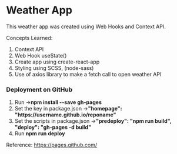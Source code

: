 <h1>Weather App</h1>

This weather app was created using Web Hooks and Context API. 

Concepts Learned:

1. Context API
2. Web Hook useState()
3. Create app using create-react-app
4. Styling using SCSS, (node-sass)
5. Use of axios library to make a fetch call to open weather API

<h3>Deployment on GitHub </h3>
<ol>
  <li>Run -><b>npm install --save gh-pages</b></li>
  <li>Set the key in package.json -><b>"homepage": "https://username.github.io/reponame"</b></li>
  <li>Set the scripts in package.json -><b>"predeploy": "npm run build", "deploy": "gh-pages -d build"</b></li>
  <li>Run <b>npm run deploy</b></li>
</ol>


Reference: https://pages.github.com/
